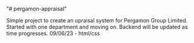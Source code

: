"# pergamon-appraisal" 

Simple project to create an upraisal system for Pergamon Group Limited. Started with one department and moving on. Backend will be updated as time progresses.
09/06/23 - html/css
